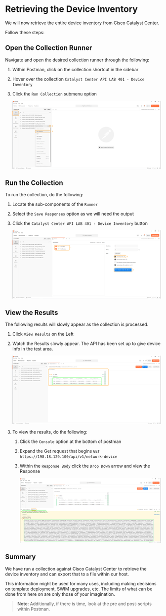 # Retrieving the Device Inventory

We will now retrieve the entire device inventory from  Cisco Catalyst Center.

Follow these steps:

## Open the Collection Runner

Navigate and open the desired collection runner through the following:

   1. Within Postman, click on the collection shortcut in the sidebar
   2. Hover over the collection `Catalyst Center API LAB 401 - Device Inventory`
   3. Click the `Run Collection` submenu option

      ![Open Collection Runner](./assets/Postman-Collection-DeviceInventory.png?raw=true)

## Run the Collection

To run the collection, do the following:

   1. Locate the sub-components of the `Runner`
   2. Select the `Save Responses` option as we will need the output
   3. Click  the `Catalyst Center API LAB 401 - Device Inventory` button

      ![Run Collection](./assets/Postman-Collection-DeviceInventory-Runner.png?raw=true)

## View the Results

The following results will slowly appear as the collection is processed.

   1. Click `View Results` on the Left
   2. Watch the Results slowly appear. The API has been set up to give device info in the test area.

      ![Results](./assets/Postman-Collection-DeviceInventory-Summary.png?raw=true)

5. To view the results, do the following:

   1. Click the `Console` option at the bottom of postman
   2. Expand the Get request that begins `GET https://198.18.129.100/api/v1/network-device` 
   3. Within the `Response Body` click the `Drop Down` arrow and view the Response

      ![View Response](./assets/Postman-Collection-DeviceInventory-Console.png?raw=true)

## Summary

We have run a collection against Cisco Catalyst Center to retrieve the device inventory and can export that to a file within our host. 

This information might be used for many uses, including making decisions on template deployment, SWIM upgrades, etc. The limits of what can be done from here on are only those of your imagination.

> **Note**: Additionally, if there is time, look at the pre and post-scripts within Postman.
